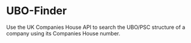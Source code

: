 # UBO-Finder
Use the UK Companies House API to search the UBO/PSC structure of a company using its Companies House number.
